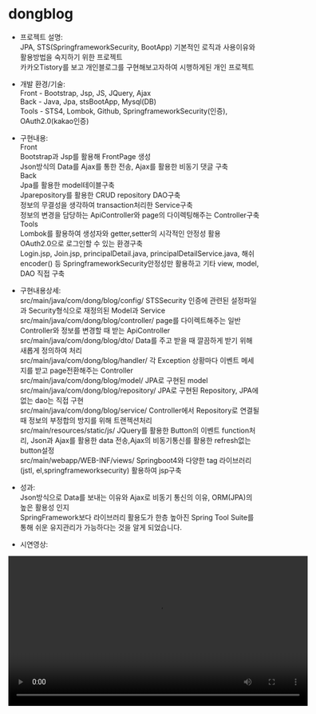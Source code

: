 # dongblog
-	프로젝트 설명: <br/>
JPA, STS(SpringframeworkSecurity, BootApp) 기본적인 로직과 사용이유와 활용방법을 숙지하기 위한 프로젝트 <br/>
카카오Tistory를 보고 개인블로그를 구현해보고자하여 시행하게된 개인 프로젝트<br/>

-	개발 환경/기술:	<br/>
Front - 	Bootstrap, Jsp, JS, JQuery, Ajax<br/>
Back - 	Java, Jpa, stsBootApp, Mysql(DB)<br/>
Tools - 	STS4, Lombok, Github, SpringframeworkSecurity(인증), OAuth2.0(kakao인증) <br/>

-	구현내용: <br/>
Front<br/>
Bootstrap과 Jsp를 활용해 FrontPage 생성 <br/>
Json방식의 Data를 Ajax를 통한 전송, Ajax를 활용한 비동기 댓글 구축 <br/>
Back<br/>
Jpa를 활용한 model테이블구축 <br/>
Jparepository를 활용한 CRUD repository DAO구축 <br/>
정보의 무결성을 생각하여 transaction처리한 Service구축 <br/>
정보의 변경을 담당하는 ApiController와 page의 다이렉팅해주는 Controller구축 <br/>
Tools<br/>
Lombok를 활용하여 생성자와 getter,setter의 시각적인 안정성 활용 <br/>
OAuth2.0으로 로그인할 수 있는 환경구축 <br/>
Login.jsp, Join.jsp, principalDetail.java, principalDetailService.java, 해쉬encoder() 등 
SpringframeworkSecurity안정성만 활용하고 기타 view, model, DAO 직접 구축 <br/>

-	구현내용상세: <br/>
    src/main/java/com/dong/blog/config/ STSSecurity 인증에 관련된 설정파일과 Security형식으로 재정의된 Model과 Service <br/>
    src/main/java/com/dong/blog/controller/ page를 다이렉트해주는 일반 Controller와 정보를 변경할 때 받는 ApiController <br/>
    src/main/java/com/dong/blog/dto/ Data를 주고 받을 때 깔끔하게 받기 위해 새롭게 정의하여 처리 <br/>
    src/main/java/com/dong/blog/handler/ 각 Exception 상황마다 이벤트 메세지를 받고 page전환해주는 Controller <br/>
    src/main/java/com/dong/blog/model/ JPA로 구현된 model <br/>
    src/main/java/com/dong/blog/repository/ JPA로 구현된 Repository, JPA에 없는 dao는 직접 구현 <br/>
    src/main/java/com/dong/blog/service/ Controller에서 Repository로 연결될 때 정보의 부정합의 방지를 위해 트랜젝션처리 <br/>
    src/main/resources/static/js/ JQuery를 활용한 Button의 이벤트 function처리, Json과 Ajax를 활용한 data 전송,Ajax의 비동기통신를 활용한 refresh없는 button설정<br/>
    src/main/webapp/WEB-INF/views/  Springboot4와 다양한 tag 라이브러리(jstl, el,springframeworksecurity) 활용하여 jsp구축<br/>

-	성과: <br/>
Json방식으로 Data를 보내는 이유와 Ajax로 비동기 통신의 이유, ORM(JPA)의 높은 활용성 인지  <br/>
SpringFramework보다 라이브러리 활용도가 한층 높아진 Spring Tool Suite를 통해 쉬운 유지관리가 가능하다는 것을 알게 되었습니다.  <br/>


- 시연영상: <br/>

<video src='https://user-images.githubusercontent.com/48432253/131416577-2c80f04a-d159-495b-881d-800aace81e5d.mp4' width='600px' controls autoplay>
